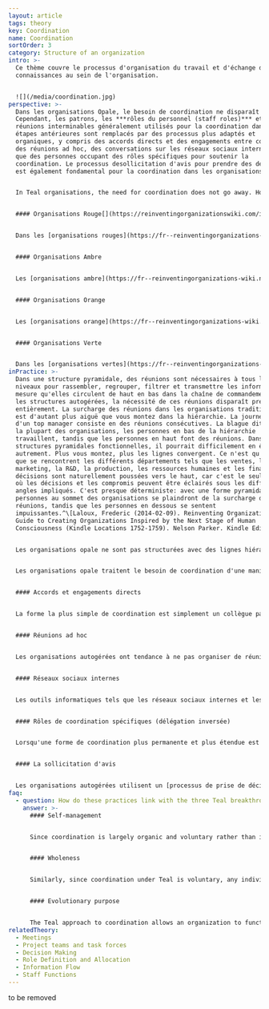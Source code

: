 ```yaml
---
layout: article
tags: theory
key: Coordination
name: Coordination
sortOrder: 3
category: Structure of an organization
intro: >-
  Ce thème couvre le processus d'organisation du travail et d'échange de
  connaissances au sein de l'organisation.


  ![](/media/coordination.jpg)
perspective: >-
  Dans les organisations Opale, le besoin de coordination ne disparaît pas.
  Cependant, les patrons, les ***rôles du personnel (staff roles)*** et les
  réunions interminables généralement utilisés pour la coordination dans les
  étapes antérieures sont remplacés par des processus plus adaptés et
  organiques, y compris des accords directs et des engagements entre collègues,
  des réunions ad hoc, des conversations sur les réseaux sociaux internes, ainsi
  que des personnes occupant des rôles spécifiques pour soutenir la
  coordination. Le processus desollicitation d'avis pour prendre des décisions
  est également fondamental pour la coordination dans les organisations Opale.


  In Teal organisations, the need for coordination does not go away. However, the bosses, staff roles and endless meetings typically used to accomplish such coordination in earlier stages are replaced by more ad hoc and organic processes, including direct agreements and commitments between colleagues, ad hoc meetings, conversations on internal social networks, as well as people holding specific roles to support coordination. The advice process for making decisions is also fundamental to coordination in Teal.


  #### Organisations Rouge[](https://reinventingorganizationswiki.com/index.php?title=Coordination&action=edit&section=2 "\<span>\<span>\</span>\<span>\<span>Red\</span>\</span>\</span> Organizations")


  Dans les [organisations rouges](https://fr--reinventingorganizations-wiki.netlify.app/theory/red-organizations/), la coordination se fait de manière ad hoc et est intrinsèquement fusionnée avec le pouvoir : la coordination est généralement limitée à la capacité du patron à la faire respecter.


  #### Organisations Ambre


  Les [organisations ambre](https://fr--reinventingorganizations-wiki.netlify.app/theory/amber-paradigm-and-organizations/) s'efforcent de maintenir l'ordre et la prévisibilité. La coordination passe principalement par des processus formalisés auxquels tout le monde adhère. La nature statique des organisations ambre signifie qu'il y a peu de besoin perçu de coordonner les actions au-delà des processus déjà établis.


  #### Organisations Orange


  Les [organisations orange](https://fr--reinventingorganizations-wiki.netlify.app/theory/orange-paradigm-and-organizations/) s'appuient sur l'innovation et l'optimisation continue pour être compétitives. Cela signifie un besoin accru de coordination entre les unités. Les principaux moyens de coordination sont les réunions, une structure décisionnelle hiérarchique et la création de rôles pour les collaborateurs. Les réunions, en particulier, tentent de puiser dans l'intelligence du groupe. Il y a des réunions d'équipe régulières, fixes - souvent hebdomadaires - à tous les niveaux de l'organisation ainsi que de nombreuses réunions de projet et réunions transversales sur des initiatives spécifiques.


  #### Organisations Verte


  Dans les [organisations vertes](https://fr--reinventingorganizations-wiki.netlify.app/theory/green-paradigm-and-organizations/), la coordination prend souvent du temps car la culture de ces organisations a tendance à être plus sensible aux sentiments des gens. On passe beaucoup de temps à amener des points de vue potentiellement opposés à un consensus. Cette approche égalitaire peut conduire à des réunions extrêmement longues et à un manque de prise de décision efficace. En conséquence, les collègues ressentent parfois le besoin de revenir aux jeux de pouvoir en coulisse pour faire bouger les choses.
inPractice: >-
  Dans une structure pyramidale, des réunions sont nécessaires à tous les
  niveaux pour rassembler, regrouper, filtrer et transmettre les informations à
  mesure qu'elles circulent de haut en bas dans la chaîne de commandement. Dans
  les structures autogérées, la nécessité de ces réunions disparaît presque
  entièrement. La surcharge des réunions dans les organisations traditionnelles
  est d'autant plus aiguë que vous montez dans la hiérarchie. La journée type
  d'un top manager consiste en des réunions consécutives. La blague dit que dans
  la plupart des organisations, les personnes en bas de la hiérarchie
  travaillent, tandis que les personnes en haut font des réunions. Dans les
  structures pyramidales fonctionnelles, il pourrait difficilement en être
  autrement. Plus vous montez, plus les lignes convergent. Ce n'est qu'au sommet
  que se rencontrent les différents départements tels que les ventes, le
  marketing, la R&D, la production, les ressources humaines et les finances. Les
  décisions sont naturellement poussées vers le haut, car c'est le seul endroit
  où les décisions et les compromis peuvent être éclairés sous les différents
  angles impliqués. C'est presque déterministe: avec une forme pyramidale, les
  personnes au sommet des organisations se plaindront de la surcharge des
  réunions, tandis que les personnes en dessous se sentent
  impuissantes.^\[Laloux, Frederic (2014-02-09). Reinventing Organizations: A
  Guide to Creating Organizations Inspired by the Next Stage of Human
  Consciousness (Kindle Locations 1752-1759). Nelson Parker. Kindle Edition.]


  Les organisations opale ne sont pas structurées avec des lignes hiérarchiques fixes qui s'empilent en une pyramide, mais souvent en petites équipes autonomes. Comment alors les collègues coordonnent-ils les actions entre les équipes? Qu'est-ce qui empêche l'organisation de se désintégrer?


  Les organisations opale traitent le besoin de coordination d'une manière plutôt simple : la forme suit la fonction. Lorsqu'un problème ou une opportunité se présente, une réunion ad hoc est organisée. Lorsqu'une forme de coordination plus permanente est nécessaire, un rôle spécifique peut être créé. Par exemple, dans une usine, les équipes peuvent créer un rôle pour partager les meilleures pratiques, pour réaliser des achats en commun ou pour gérer l'administration de la paie. Ces rôles sont créés dans un processus de délégation inversée: les équipes délèguent des tâches de coordination à une personne extérieure à l'équipe. Cette personne n'a pas le pouvoir d'imposer des décisions ou des règles à l'équipe. Lorsque la coordination n'est plus nécessaire, le rôle disparaît. Rien de tout cela ne nécessite l'approbation d'en haut. Les choses se passent de manière organique. Les réunions et les rôles dans les structures autogérées émergent spontanément; ils existent tant qu'ils ajoutent de la valeur à l'écosystème.^\[Laloux, Frederic (2014-02-09). Reinventing Organizations: A Guide to Creating Organizations Inspired by the Next Stage of Human Consciousness (Kindle Locations 1810-1814). Nelson Parker. Kindle Edition.]


  #### Accords et engagements directs


  La forme la plus simple de coordination est simplement un collègue parlant avec un autre collègue - quels que soient leur rôle et leur place dans l'organisation. En l'absence de structures hiérarchiques, aucun collègue n'est hors limites. Aucun supérieur n'a besoin d'être informé lorsqu'un collègue souhaite contacter un autre collègue.


  #### Réunions ad hoc


  Les organisations autogérées ont tendance à ne pas organiser de réunions fixes et récurrentes pour se coordonner entre les équipes. Les réunions sont convoquées de manière ad hoc lorsque quelqu'un sent qu'un besoin est apparu.


  #### Réseaux sociaux internes


  Les outils informatiques tels que les réseaux sociaux internes et les référentiels de connaissances peuvent jouer un rôle essentiel en évitant les structures inutiles et en pilotant l'échange et la coordination des connaissances (en particulier lorsque les entreprises s'agrandissent et que les personnes sont réparties sur différents sites).


  #### Rôles de coordination spécifiques (délégation inversée)


  Lorsqu'une forme de coordination plus permanente et plus étendue est nécessaire, un rôle spécifique peut être créé pour aider à assurer la coordination. Par exemple, dans une usine, les équipes pourraient créer un rôle pour partager les meilleures pratiques, pour réaliser des achats en commun ou pour gérer l'administration de la paie. De tels rôles sont créés dans un processus de délégation inversée: les équipes délèguent des tâches de coordination qui ont du sens à se produire en dehors de l'équipe, et la personne qui remplit le rôle n'a pas le pouvoir d'imposer l'utilisation de ses services, décisions ou règles à l'équipe. Lorsque la coordination n'est plus nécessaire, le rôle disparaît naturellement.


  #### La sollicitation d'avis


  Les organisations autogérées utilisent un [processus de prise de décision](https://fr--reinventingorganizations-wiki.netlify.app/theory/decision-making/) (souvent appelé «sollicitation d'avis») qui transcende les mécanismes descendants ou consensuels plus traditionnels. La sollicitation d'avis est un puissant mécanisme quotidien de coordination des actions dans les organisations autogérées. Lorsqu'une collègue s'adresse à d'autres collègues pour partager sa proposition et écouter leurs avis, elle crée en fait une coordination. Lorsqu'elle informe plus tard ses collègues de la décision finale, la coordination a déjà eu lieu. Le processus d'avis est au cœur de la coordination dans les organisations opale.
faq:
  - question: How do these practices link with the three Teal breakthroughs?
    answer: >-
      #### Self-management


      Since coordination is largely organic and voluntary rather than imposed through hierarchy, these practices support the Teal breakthrough of self-management.


      #### Wholeness


      Similarly, since coordination under Teal is voluntary, any individual is free to promote coordination of efforts in a way that he or she sees fit and that meshes with his or her talents and interests.


      #### Evolutionary purpose


      The Teal approach to coordination allows an organization to function as a living system with its own sense for direction. Employees are coordinated as all their actions are guided by listening to the organization’s purpose. Trust in the collective intelligence of the system does away, in many cases, with the need for a master plan.
relatedTheory:
  - Meetings
  - Project teams and task forces
  - Decision Making
  - Role Definition and Allocation
  - Information Flow
  - Staff Functions
---
```

to be removed